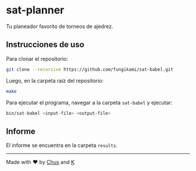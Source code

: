 # sat-planner

Tu planeador favorito de torneos de ajedrez.

## Instrucciones de uso

Para clonar el repositorio:

```bash
git clone --recursive https://github.com/fungikami/sat-babel.git
```

Luego, en la carpeta raíz del repositorio:

```bash
make
```

Para ejecutar el programa, navegar a la carpeta `sat-babel` y ejecutar:

```bash
bin/sat-babel <input-file> <output-file>
```

## Informe

El informe se encuentra en la carpeta `results`.

---

Made with :heart: by [Chus](https://www.github.com/chrischriscris) and [K](https://www.github.com/fungikami)
